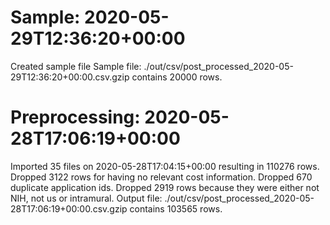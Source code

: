 # Sample: 2020-05-29T12:36:20+00:00

Created sample file
Sample file: ./out/csv/post_processed_2020-05-29T12:36:20+00:00.csv.gzip contains 20000 rows.

# Preprocessing: 2020-05-28T17:06:19+00:00

Imported 35 files on 2020-05-28T17:04:15+00:00 resulting in 110276 rows.
Dropped 3122 rows for having no relevant cost information.
Dropped 670 duplicate application ids.
Dropped 2919 rows because they were either not NIH, not us or intramural.
Output file: ./out/csv/post_processed_2020-05-28T17:06:19+00:00.csv.gzip contains 103565 rows.